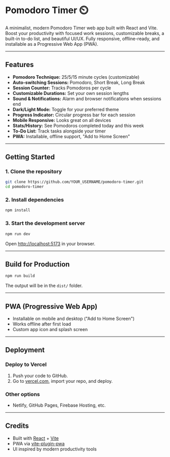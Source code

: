 # Pomodoro Timer ⏲️

A minimalist, modern Pomodoro Timer web app built with React and Vite. Boost your productivity with focused work sessions, customizable breaks, a built-in to-do list, and beautiful UI/UX. Fully responsive, offline-ready, and installable as a Progressive Web App (PWA).

---

## Features

- **Pomodoro Technique:** 25/5/15 minute cycles (customizable)
- **Auto-switching Sessions:** Pomodoro, Short Break, Long Break
- **Session Counter:** Tracks Pomodoros per cycle
- **Customizable Durations:** Set your own session lengths
- **Sound & Notifications:** Alarm and browser notifications when sessions end
- **Dark/Light Mode:** Toggle for your preferred theme
- **Progress Indicator:** Circular progress bar for each session
- **Mobile Responsive:** Looks great on all devices
- **Stats/History:** See Pomodoros completed today and this week
- **To-Do List:** Track tasks alongside your timer
- **PWA:** Installable, offline support, "Add to Home Screen"

---


## Getting Started

### 1. Clone the repository
```sh
git clone https://github.com/YOUR_USERNAME/pomodoro-timer.git
cd pomodoro-timer
```

### 2. Install dependencies
```sh
npm install
```

### 3. Start the development server
```sh
npm run dev
```

Open [http://localhost:5173](http://localhost:5173) in your browser.

---

## Build for Production
```sh
npm run build
```
The output will be in the `dist/` folder.

---

## PWA (Progressive Web App)
- Installable on mobile and desktop ("Add to Home Screen")
- Works offline after first load
- Custom app icon and splash screen

---

## Deployment

### Deploy to Vercel
1. Push your code to GitHub.
2. Go to [vercel.com](https://vercel.com/), import your repo, and deploy.

### Other options
- Netlify, GitHub Pages, Firebase Hosting, etc.

---

## Credits
- Built with [React](https://react.dev/) + [Vite](https://vitejs.dev/)
- PWA via [vite-plugin-pwa](https://vite-pwa-org.netlify.app/)
- UI inspired by modern productivity tools

